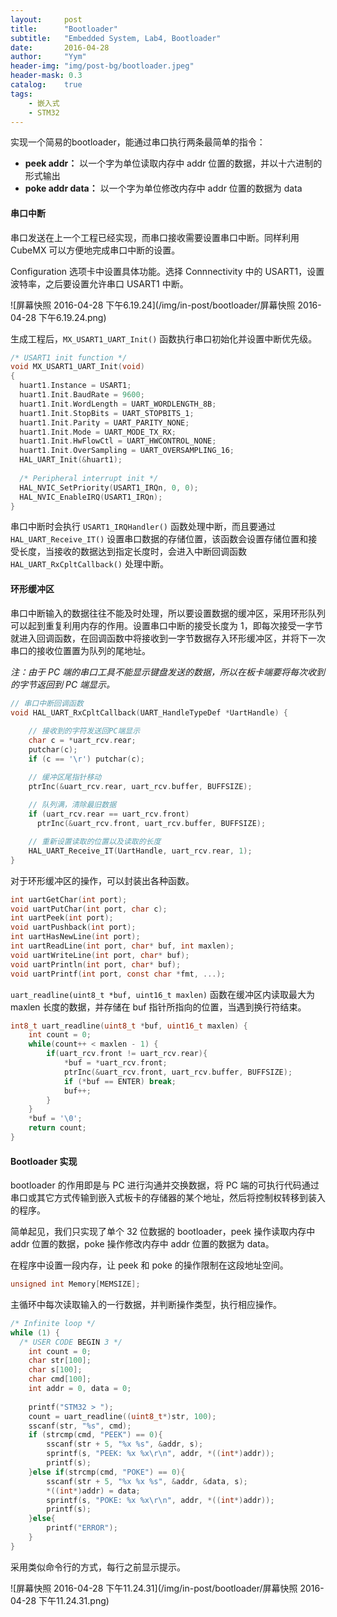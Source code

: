 ```yaml
---
layout:     post
title:      "Bootloader"
subtitle:   "Embedded System, Lab4, Bootloader"
date:       2016-04-28
author:     "Yym"
header-img: "img/post-bg/bootloader.jpeg"
header-mask: 0.3
catalog:    true
tags:
    - 嵌入式
    - STM32
---
```


实现一个简易的bootloader，能通过串口执行两条最简单的指令：

- **peek addr：** 以一个字为单位读取内存中 addr 位置的数据，并以十六进制的形式输出
- **poke addr data：** 以一个字为单位修改内存中 addr 位置的数据为 data





#### 串口中断

串口发送在上一个工程已经实现，而串口接收需要设置串口中断。同样利用 CubeMX 可以方便地完成串口中断的设置。

Configuration 选项卡中设置具体功能。选择 Connnectivity 中的 USART1，设置波特率，之后要设置允许串口 USART1 中断。

![屏幕快照 2016-04-28 下午6.19.24](/img/in-post/bootloader/屏幕快照 2016-04-28 下午6.19.24.png)

生成工程后，`MX_USART1_UART_Init()` 函数执行串口初始化并设置中断优先级。

```c
/* USART1 init function */
void MX_USART1_UART_Init(void)
{
  huart1.Instance = USART1;
  huart1.Init.BaudRate = 9600;
  huart1.Init.WordLength = UART_WORDLENGTH_8B;
  huart1.Init.StopBits = UART_STOPBITS_1;
  huart1.Init.Parity = UART_PARITY_NONE;
  huart1.Init.Mode = UART_MODE_TX_RX;
  huart1.Init.HwFlowCtl = UART_HWCONTROL_NONE;
  huart1.Init.OverSampling = UART_OVERSAMPLING_16;
  HAL_UART_Init(&huart1);
  
  /* Peripheral interrupt init */
  HAL_NVIC_SetPriority(USART1_IRQn, 0, 0);
  HAL_NVIC_EnableIRQ(USART1_IRQn);
}
```

串口中断时会执行 `USART1_IRQHandler()` 函数处理中断，而且要通过 `HAL_UART_Receive_IT()` 设置串口数据的存储位置，该函数会设置存储位置和接受长度，当接收的数据达到指定长度时，会进入中断回调函数 `HAL_UART_RxCpltCallback()` 处理中断。



#### 环形缓冲区

串口中断输入的数据往往不能及时处理，所以要设置数据的缓冲区，采用环形队列可以起到重复利用内存的作用。设置串口中断的接受长度为 1，即每次接受一字节就进入回调函数，在回调函数中将接收到一字节数据存入环形缓冲区，并将下一次串口的接收位置置为队列的尾地址。

*注：由于 PC 端的串口工具不能显示键盘发送的数据，所以在板卡端要将每次收到的字节返回到 PC 端显示。*

```c
// 串口中断回调函数
void HAL_UART_RxCpltCallback(UART_HandleTypeDef *UartHandle) { 
  
  	// 接收到的字符发送回PC端显示
  	char c = *uart_rcv.rear;
	putchar(c);
    if (c == '\r') putchar(c);

    // 缓冲区尾指针移动
    ptrInc(&uart_rcv.rear, uart_rcv.buffer, BUFFSIZE);
  
  	// 队列满，清除最旧数据
    if (uart_rcv.rear == uart_rcv.front)
      ptrInc(&uart_rcv.front, uart_rcv.buffer, BUFFSIZE);

    // 重新设置读取的位置以及读取的长度
    HAL_UART_Receive_IT(UartHandle, uart_rcv.rear, 1);  
}
```

对于环形缓冲区的操作，可以封装出各种函数。

```c
int uartGetChar(int port);
void uartPutChar(int port, char c);
int uartPeek(int port);
void uartPushback(int port);
int uartHasNewLine(int port);
int uartReadLine(int port, char* buf, int maxlen); 
void uartWriteLine(int port, char* buf);
void uartPrintln(int port, char* buf);
void uartPrintf(int port, const char *fmt, ...);
```


`uart_readline(uint8_t *buf, uint16_t maxlen)` 函数在缓冲区内读取最大为 maxlen 长度的数据，并存储在 buf 指针所指向的位置，当遇到换行符结束。

```c
int8_t uart_readline(uint8_t *buf, uint16_t maxlen) {  
    int count = 0;
    while(count++ < maxlen - 1) {
        if(uart_rcv.front != uart_rcv.rear){
			*buf = *uart_rcv.front;
            ptrInc(&uart_rcv.front, uart_rcv.buffer, BUFFSIZE);
            if (*buf == ENTER) break;
            buf++;
        }
    }
    *buf = '\0';
    return count;  
}
```



#### Bootloader 实现

bootloader 的作用即是与 PC 进行沟通并交换数据，将 PC 端的可执行代码通过串口或其它方式传输到嵌入式板卡的存储器的某个地址，然后将控制权转移到装入的程序。

简单起见，我们只实现了单个 32 位数据的 bootloader，peek 操作读取内存中 addr 位置的数据，poke 操作修改内存中 addr 位置的数据为 data。

在程序中设置一段内存，让 peek 和 poke 的操作限制在这段地址空间。

```c
unsigned int Memory[MEMSIZE];
```

主循环中每次读取输入的一行数据，并判断操作类型，执行相应操作。

```c
/* Infinite loop */
while (1) {
  /* USER CODE BEGIN 3 */
	int count = 0;
	char str[100];
    char s[100];
	char cmd[100];
    int addr = 0, data = 0;
		
    printf("STM32 > ");
    count = uart_readline((uint8_t*)str, 100);
    sscanf(str, "%s", cmd);
    if (strcmp(cmd, "PEEK") == 0){
 		sscanf(str + 5, "%x %s", &addr, s);
		sprintf(s, "PEEK: %x %x\r\n", addr, *((int*)addr));
		printf(s);
	}else if(strcmp(cmd, "POKE") == 0){
		sscanf(str + 5, "%x %x %s", &addr, &data, s);
		*((int*)addr) = data;
		sprintf(s, "POKE: %x %x\r\n", addr, *((int*)addr));
       	printf(s);
 	}else{
		printf("ERROR");
    }	
}
```

 采用类似命令行的方式，每行之前显示提示。

![屏幕快照 2016-04-28 下午11.24.31](/img/in-post/bootloader/屏幕快照 2016-04-28 下午11.24.31.png)



